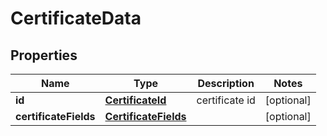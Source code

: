 
# CertificateData

## Properties
Name | Type | Description | Notes
------------ | ------------- | ------------- | -------------
**id** | [**CertificateId**](CertificateId.md) | certificate id |  [optional]
**certificateFields** | [**CertificateFields**](CertificateFields.md) |  |  [optional]



